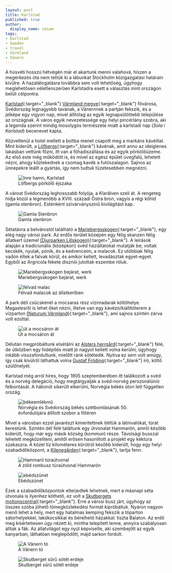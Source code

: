 ```yaml
---
layout: post
title: Karlstad
published: true
author:
  display_name: sesam
tags:
- Karlstad
- Sweden
- travel
- Värmland
- Vänern
---
```

A húsvéti hosszú hétvégén már el akartunk menni valahová, hiszen a megérkezés óta nem tettük ki a lábunkat Stockholm közigazgatási határain kívülre. A hazalátogatásra továbbra sem volt lehetőség, úgyhogy meglehetősen véletlenszerűen Karlstadra esett a választás mint országon belüli célpontra.

[Karlstad](https://en.wikipedia.org/wiki/Karlstad){:target="_blank"} [Värmland megye](https://en.wikipedia.org/wiki/Värmland_County){:target="_blank"} fővárosa, Svédország legnagyobb tavának, a Vänernnek a partján fekszik, és a jelképe egy vigyori nap, mivel állítólag az egyik legnapsütöttebb települése az országnak. A város egyik nevezetessége egy helyi pincérlány szobra, aki a legenda szerint mindig mosolygós természete miatt a karlstadi nap (*Sola i Karlstad*) becenevet kapta.

Közvetlenül a hotel mellett a boltba menet csapott meg a markáns kávéillat. Mint kiderült, a [Löfbergs](https://www.lofbergs.se){:target="_blank"} kávénak, amit anno az ideiglenes lakásban vettünk főzni, itt van a főhadiszállása és az egyik pörkölőüzeme. Az első este még működött is, és mivel az egész épület üvegfalú, lehetett nézni, ahogy közlekednek a csomag kavék a futószalagon. Sajnos az ünnepekre leállt a gyártás, így nem tudtuk tüzetesebben megnézni.

<figure><img src="{{ 'assets/images/2021/April/löfbergs.jpeg' | relative_url }}" alt="Inre hamn, Karlstad"><figcaption>Löfbergs pörkölő éjszaka</figcaption></figure>

A várost Svédország leghosszabb folyója, a Klarälven szeli át. A rengeteg hídja közül a legmenőbb a XVIII. századi Östra bron, vagyis a régi kőhíd (gamla stenbron). Esténként szivárványszínű kivilágítást kap.

<figure><img src="{{ 'assets/images/2021/April/gamla_stenbron.jpeg' | relative_url }}" alt="Gamla Stenbron"><figcaption>Gamla stenbron</figcaption></figure>

Sétatávra a belvárostól található a [Mariebergsskogen](https://www.mariebergsskogen.se){:target="_blank"}, egy elég nagy városi park. Az erdős terület közepén egy félig skanzen félig állatkert üzemel [(Djurparken Lillskogen)](https://www.mariebergsskogen.se/gora/lillskogen/){:target="_blank"}. A leírások alapján a tradícionális (középkori) svéd háziállatokat mutatják be; voltak kecskék, nyulak, pónik, és a kedvenceim, a malacok. Ez utóbbiak félig vadon éltek a falvak körül, és amikor kellett, levadásztak egyet-egyet. Egyből az Argricola fekete disznói jutottak eszembe róluk.

<figure><img src="{{ 'assets/images/2021/April/mariebergsskogen.jpeg' | relative_url }}" alt="Mariebergsskogen bejárat, werk"><figcaption>Mariebergsskogen bejárat, werk</figcaption></figure>

<figure><img src="{{ 'assets/images/2021/April/malac.jpeg' | relative_url }}" alt="félvad malac"><figcaption>Félvad malacok az állatkertben</figcaption></figure>

A park déli csücskénél a mocsaras rész vízimadarak költőhelye. Magaslesről is lehet őket nézni, illetve van egy kávézó/kiállítóterem a vízparton [(Naturum Värmland)](https://www.mariebergsskogen.se/naturum-varmland/){:target="_blank"}, ami sajnos szintén zárva volt ezúttal.

<figure><img src="{{ 'assets/images/2021/April/swamp.jpeg' | relative_url }}" alt="út a mocsáron át"><figcaption>Út a mocsáron át</figcaption></figure>

Délután megpróbáltunk elsétálni az [Alsters herrgård](https://karlstad.se/Alsters-herrgard/){:target="_blank"} felé, de útközben egy hídépítés miatt jó nagyot kellett volna kerülni, úgyhogy inkább visszafordultunk, mielőtt ránk sötétedik. Nyitva ez sem volt amúgy, így csak kívülről láthattuk volna [Gustaf Fröding](https://en.wikipedia.org/wiki/Gustaf_Fröding){:target="_blank"} író, költő szülőhelyét.

Karlstad még arról híres, hogy 1905 szeptemberében itt találkozott a svéd és a norvég delegáció, hogy megtárgyalják a svéd-norvég perszonálúnió felbontását. A háborút sikerült elkerülni, Norvégia békés úton lett független ország.

<figure><img src="{{ 'assets/images/2021/April/peace_monument.jpeg' | relative_url }}" alt="békeemlékmű"><figcaption>Norvégia és Svédország békés szétbomlásának 50. évfordulójára állított szobor a főtéren</figcaption></figure>

Mivel a városban ezzel javarészt kimerítettnek ítéltük a látnivalókat, túrát kerestünk. Szintén dél felé találtunk egy útvonalat Hammarön, amről később kiderült, hogy már egy másik község (kommun) része. Távolsági busszal lehetett megközelíteni, amitől erősen hasonlított a projekt egy kéktúra szakaszra. A közel tíz kilométeres körútról később kiderült, hogy egy helyi szabadidőközpont, a [Kilenegården](https://www.hammaro.se/Uppleva--gora/idrott-motion-och-friluftsliv/Friluftsliv/Kilenegarden/){:target="_blank"}, tartja fenn.

<figure><img src="{{ 'assets/images/2021/April/hammarö.jpeg' | relative_url }}" alt="Hammarö túraútvonal"><figcaption>A zöld rombusz túraútvonal Hammarön</figcaption></figure>

<figure><img src="{{ 'assets/images/2021/April/lunch.jpeg' | relative_url }}" alt="ebédszünet"><figcaption>Ebédszünet</figcaption></figure>

Ezek a szabadidőközpontok elterjedtek lehetnek, mert a másnapi séta útvonala is ilyenhez köthető, ez volt a [Skutbergets motionscentral](https://karlstad.se/Jamfor/enhet/?unit=115b07dece574c388428e6639385ce65){:target="_blank"}. Erre a városi busz járt, úgyhogy az összes szóba jöhető tömegközlekedési formát kipróbáltuk. Nyáron nagyon menő lehet a hely, mert egy hatalmas kemping fekszik a tóparton sátorhelyekkel, lakókocsikkal és bérelhető házakkal: tiszta Balaton. Az erdő meg kísértetiesen úgy nézett ki, mintha telepített lenne, annyira szabályosan álltak a fák. Az állatvilágot egy nyúl képviselte, aki szembejött az egyik kanyarban, láthatóan meglepődött, majd sarkon fordult.

<figure><img src="{{ 'assets/images/2021/April/vänern.jpeg' | relative_url }}" alt="A  Vänern tó"><figcaption>A Vänern tó</figcaption></figure>

<figure><img src="{{ 'assets/images/2021/April/skutberget.jpeg' | relative_url }}" alt="Skutberget sűrű sötét erdeje"><figcaption>Skutberget sűrű sötét erdeje</figcaption></figure>